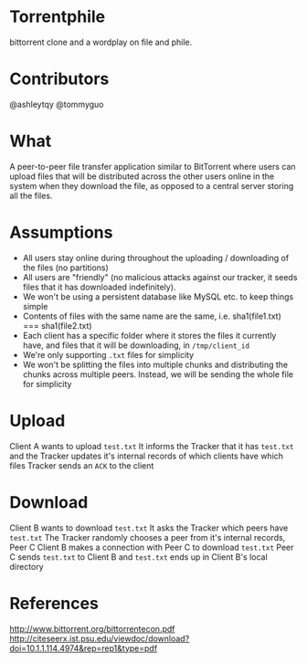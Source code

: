 # Torrentphile
bittorrent clone and a wordplay on file and phile. 

# Contributors
@ashleytqy
@tommyguo

# What
A peer-to-peer file transfer application similar to BitTorrent where users can upload files that will be distributed across the other users online in the system when they download the file, as opposed to a central server storing all the files.

# Assumptions
- All users stay online during throughout the uploading / downloading of the files (no partitions)
- All users are "friendly" (no malicious attacks against our tracker, it seeds files that it has downloaded indefinitely).
- We won't be using a persistent database like MySQL etc. to keep things simple
- Contents of files with the same name are the same, i.e. sha1(file1.txt) === sha1(file2.txt)
- Each client has a specific folder where it stores the files it currently have, and files that it will be downloading, in `/tmp/client_id`
- We're only supporting `.txt` files for simplicity
- We won't be splitting the files into multiple chunks and distributing the chunks across multiple peers. Instead, we will be sending the whole file for simplicity

# Upload
Client A wants to upload `test.txt`
It informs the Tracker that it has `test.txt` and the Tracker updates it's internal records of which clients have which files
Tracker sends an `ACK` to the client

# Download
Client B wants to download `test.txt`
It asks the Tracker which peers have `test.txt`
The Tracker randomly chooses a peer from it's internal records, Peer C
Client B makes a connection with Peer C to download `test.txt`
Peer C sends `test.txt` to Client B and `test.txt` ends up in Client B's local directory

# References
http://www.bittorrent.org/bittorrentecon.pdf
http://citeseerx.ist.psu.edu/viewdoc/download?doi=10.1.1.114.4974&rep=rep1&type=pdf
